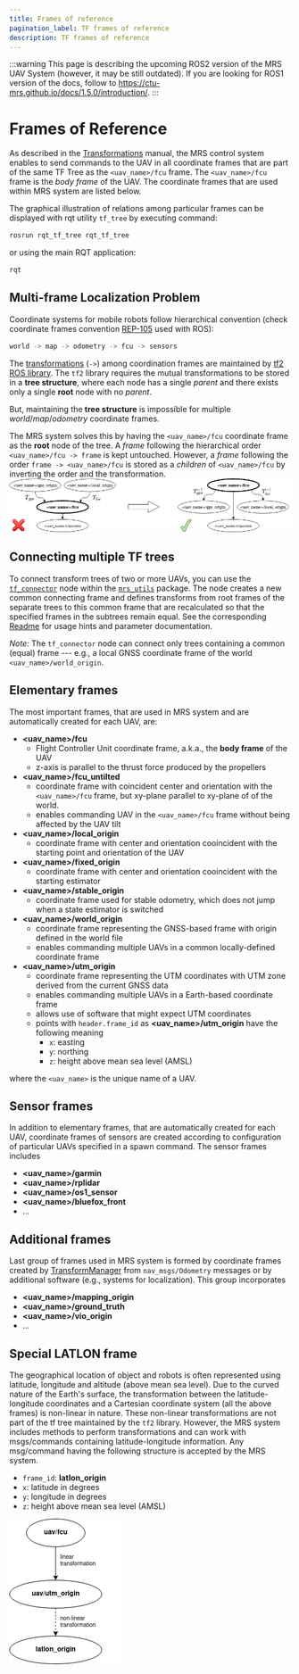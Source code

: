 ```yaml
---
title: Frames of reference
pagination_label: TF frames of reference
description: TF frames of reference
---
```


:::warning
This page is describing the upcoming ROS2 version of the MRS UAV System (however, it may be still outdated). If you are looking for ROS1 version of the docs, follow to https://ctu-mrs.github.io/docs/1.5.0/introduction/.
:::

# Frames of Reference

As described in the [Transformations](/docs/api/transformations) manual, the MRS control system enables to send commands to the UAV in all coordinate frames that are part of the same TF Tree as the `<uav_name>/fcu` frame.
The `<uav_name>/fcu` frame is the _body frame_ of the UAV.
The coordinate frames that are used within MRS system are listed below.

The graphical illustration of relations among particular frames can be displayed with rqt utility `tf_tree` by executing command:
```bash
rosrun rqt_tf_tree rqt_tf_tree
```
or using the main RQT application:
```bash
rqt
```

## Multi-frame Localization Problem

Coordinate systems for mobile robots follow hierarchical convention (check coordinate frames convention [REP-105](https://www.ros.org/reps/rep-0105.html) used with ROS):
```bash
world -> map -> odometry -> fcu -> sensors
```
The [transformations](/docs/api/transformations) (`->`) among coordination frames are maintained by [tf2 ROS library](http://wiki.ros.org/tf2).
The `tf2` library requires the mutual transformations to be stored in a **tree structure**, where each node has a single *parent* and there exists only a single **root** node with no *parent*.

But, maintaining the **tree structure** is impossible for multiple *world*/*map*/*odometry* coordinate frames.

The MRS system solves this by having the `<uav_name>/fcu` coordinate frame as the **root** node of the tree.
A *frame* following the hierarchical order `<uav_name>/fcu -> frame` is kept untouched.
However, a *frame* following the order `frame -> <uav_name>/fcu` is stored as a *children* of `<uav_name>/fcu` by inverting the order and the transformation.
![](fig/multi_frame_localization_problem.png)

## Connecting multiple TF trees

To connect transform trees of two or more UAVs, you can use the [`tf_connector`](https://github.com/ctu-mrs/mrs_utils/tree/ros2/mrs_tf_connector) node within the [`mrs_utils`](https://github.com/ctu-mrs/mrs_utils/tree/ros2) package.
The node creates a new common connecting frame and defines transforms from root frames of the separate trees to this common frame that are recalculated so that the specified frames in the subtrees remain equal.
See the corresponding [Readme](https://github.com/ctu-mrs/mrs_utils/blob/ros2/mrs_tf_connector/README.md) for usage hints and parameter documentation.

*Note:* The `tf_connector` node can connect only trees containing a common (equal) frame --- e.g., a local GNSS coordinate frame of the world `<uav_name>/world_origin`.


## Elementary frames

The most important frames, that are used in MRS system and are automatically created for each UAV, are:

* **\<uav_name\>/fcu**
  * Flight Controller Unit coordinate frame, a.k.a., the **body frame** of the UAV
  * z-axis is parallel to the thrust force produced by the propellers
* **\<uav_name\>/fcu_untilted**
  * coordinate frame with coincident center and orientation with the `<uav_name>/fcu` frame, but xy-plane parallel to xy-plane of of the world.
  * enables commanding UAV in the `<uav_name>/fcu` frame without being affected by the UAV tilt
* **\<uav_name\>/local_origin**
  * coordinate frame with center and orientation cooincident with the starting point and orientation of the UAV
* **\<uav_name\>/fixed_origin**
  * coordinate frame with center and orientation cooincident with the starting estimator
* **\<uav_name\>/stable_origin**
  * coordinate frame used for stable odometry, which does not jump when a state estimator is switched
* **\<uav_name\>/world_origin**
  * coordinate frame representing the GNSS-based frame with origin defined in the world file
  * enables commanding multiple UAVs in a common locally-defined coordinate frame
* **\<uav_name\>/utm_origin**
  * coordinate frame representing the UTM coordinates with UTM zone derived from the current GNSS data
  * enables commanding multiple UAVs in a Earth-based coordinate frame
  * allows use of software that might expect UTM coordinates
  * points with `header.frame_id` as **\<uav_name\>/utm_origin** have the following meaning
    * `x`: easting
    * `y`: northing
    * `z`: height above mean sea level (AMSL)

where the `<uav_name>` is the unique name of a UAV.

## Sensor frames

In addition to elementary frames, that are automatically created for each UAV, coordinate frames of sensors are created according to configuration of particular UAVs specified in a spawn command.
The sensor frames includes

* **\<uav_name\>/garmin**
* **\<uav_name\>/rplidar**
* **\<uav_name\>/os1_sensor**
* **\<uav_name\>/bluefox_front**
* ...

## Additional frames

Last group of frames used in MRS system is formed by coordinate frames created by [TransformManager](https://github.com/ctu-mrs/mrs_uav_managers/tree/ros2#TransformManager) from `nav_msgs/Odometry` messages or by additional software (e.g., systems for localization).
This group incorporates

* **\<uav_name\>/mapping_origin**
* **\<uav_name\>/ground_truth**
* **\<uav_name\>/vio_origin**
* ...

## Special LATLON frame

The geographical location of object and robots is often represented using latitude, longitude and altitude (above mean sea level). Due to the curved nature of the Earth's surface, the transformation between the latitude-longitude coordinates and a Cartesian coordinate system (all the above frames) is non-linear in nature. These non-linear transformations are not part of the tf tree maintained by the `tf2` library. However, the MRS system includes methods to perform transformations and can work with msgs/commands containing latitude-longitude information. Any msg/command having the following structure is accepted by the MRS system.
* `frame_id`: **latlon_origin**
* `x`: latitude in degrees
* `y`: longitude in degrees
* `z`: height above mean sea level (AMSL)

![](fig/latlon_frame.png)
